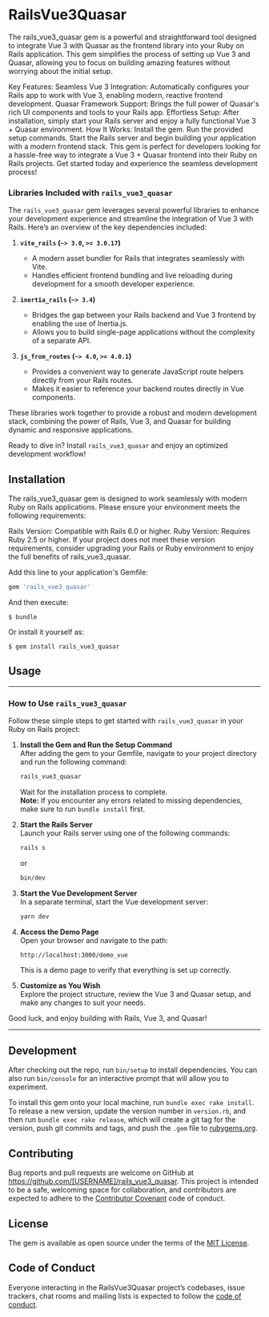 # RailsVue3Quasar

The rails_vue3_quasar gem is a powerful and straightforward tool designed to integrate Vue 3 with Quasar as the frontend library into your Ruby on Rails application. This gem simplifies the process of setting up Vue 3 and Quasar, allowing you to focus on building amazing features without worrying about the initial setup.

Key Features:
Seamless Vue 3 Integration: Automatically configures your Rails app to work with Vue 3, enabling modern, reactive frontend development.
Quasar Framework Support: Brings the full power of Quasar's rich UI components and tools to your Rails app.
Effortless Setup: After installation, simply start your Rails server and enjoy a fully functional Vue 3 + Quasar environment.
How It Works:
Install the gem.
Run the provided setup commands.
Start the Rails server and begin building your application with a modern frontend stack.
This gem is perfect for developers looking for a hassle-free way to integrate a Vue 3 + Quasar frontend into their Ruby on Rails projects. Get started today and experience the seamless development process!

### **Libraries Included with `rails_vue3_quasar`**

The `rails_vue3_quasar` gem leverages several powerful libraries to enhance your development experience and streamline the integration of Vue 3 with Rails. Here’s an overview of the key dependencies included:  

1. **`vite_rails` (`~> 3.0`, `>= 3.0.17`)**  
   - A modern asset bundler for Rails that integrates seamlessly with Vite.  
   - Handles efficient frontend bundling and live reloading during development for a smooth developer experience.  

2. **`inertia_rails` (`~> 3.4`)**  
   - Bridges the gap between your Rails backend and Vue 3 frontend by enabling the use of Inertia.js.  
   - Allows you to build single-page applications without the complexity of a separate API.  

3. **`js_from_routes` (`~> 4.0`, `>= 4.0.1`)**  
   - Provides a convenient way to generate JavaScript route helpers directly from your Rails routes.  
   - Makes it easier to reference your backend routes directly in Vue components.  

These libraries work together to provide a robust and modern development stack, combining the power of Rails, Vue 3, and Quasar for building dynamic and responsive applications.  

Ready to dive in? Install `rails_vue3_quasar` and enjoy an optimized development workflow!  

## Installation

The rails_vue3_quasar gem is designed to work seamlessly with modern Ruby on Rails applications. Please ensure your environment meets the following requirements:

Rails Version: Compatible with Rails 6.0 or higher.
Ruby Version: Requires Ruby 2.5 or higher.
If your project does not meet these version requirements, consider upgrading your Rails or Ruby environment to enjoy the full benefits of rails_vue3_quasar.

Add this line to your application's Gemfile:

```ruby
gem 'rails_vue3_quasar'
```

And then execute:

    $ bundle

Or install it yourself as:

    $ gem install rails_vue3_quasar

## Usage

---

### **How to Use `rails_vue3_quasar`**

Follow these simple steps to get started with `rails_vue3_quasar` in your Ruby on Rails project:

1. **Install the Gem and Run the Setup Command**  
   After adding the gem to your Gemfile, navigate to your project directory and run the following command:  
   ```bash
   rails_vue3_quasar
   ```  
   Wait for the installation process to complete.  
   **Note:** If you encounter any errors related to missing dependencies, make sure to run `bundle install` first.

2. **Start the Rails Server**  
   Launch your Rails server using one of the following commands:  
   ```bash
   rails s
   ```  
   or  
   ```bash
   bin/dev
   ```

3. **Start the Vue Development Server**  
   In a separate terminal, start the Vue development server:  
   ```bash
   yarn dev
   ```

4. **Access the Demo Page**  
   Open your browser and navigate to the path:  
   ```
   http://localhost:3000/demo_vue
   ```  
   This is a demo page to verify that everything is set up correctly.

5. **Customize as You Wish**  
   Explore the project structure, review the Vue 3 and Quasar setup, and make any changes to suit your needs.  

Good luck, and enjoy building with Rails, Vue 3, and Quasar!

--- 


## Development

After checking out the repo, run `bin/setup` to install dependencies. You can also run `bin/console` for an interactive prompt that will allow you to experiment.

To install this gem onto your local machine, run `bundle exec rake install`. To release a new version, update the version number in `version.rb`, and then run `bundle exec rake release`, which will create a git tag for the version, push git commits and tags, and push the `.gem` file to [rubygems.org](https://rubygems.org).

## Contributing

Bug reports and pull requests are welcome on GitHub at https://github.com/[USERNAME]/rails_vue3_quasar. This project is intended to be a safe, welcoming space for collaboration, and contributors are expected to adhere to the [Contributor Covenant](http://contributor-covenant.org) code of conduct.

## License

The gem is available as open source under the terms of the [MIT License](https://opensource.org/licenses/MIT).

## Code of Conduct

Everyone interacting in the RailsVue3Quasar project’s codebases, issue trackers, chat rooms and mailing lists is expected to follow the [code of conduct](https://github.com/[USERNAME]/rails_vue3_quasar/blob/master/CODE_OF_CONDUCT.md).
